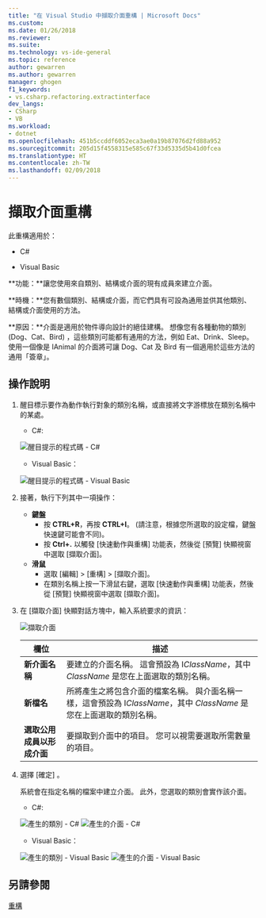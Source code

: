 ```yaml
---
title: "在 Visual Studio 中擷取介面重構 | Microsoft Docs"
ms.custom: 
ms.date: 01/26/2018
ms.reviewer: 
ms.suite: 
ms.technology: vs-ide-general
ms.topic: reference
author: gewarren
ms.author: gewarren
manager: ghogen
f1_keywords:
- vs.csharp.refactoring.extractinterface
dev_langs:
- CSharp
- VB
ms.workload:
- dotnet
ms.openlocfilehash: 451b5ccddf6052eca3ae0a19b87076d2fd88a952
ms.sourcegitcommit: 205d15f4558315e585c67f33d5335d5b41d0fcea
ms.translationtype: HT
ms.contentlocale: zh-TW
ms.lasthandoff: 02/09/2018
---
```

# <a name="extract-an-interface-refactoring"></a>擷取介面重構

此重構適用於：

- C#

- Visual Basic

**功能：**讓您使用來自類別、結構或介面的現有成員來建立介面。

**時機：**您有數個類別、結構或介面，而它們具有可設為通用並供其他類別、結構或介面使用的方法。

**原因：**介面是適用於物件導向設計的絕佳建構。 想像您有各種動物的類別 (Dog、Cat、Bird) ，這些類別可能都有通用的方法，例如 Eat、Drink、Sleep。 使用一個像是 IAnimal 的介面將可讓 Dog、Cat 及 Bird 有一個適用於這些方法的通用「簽章」。

## <a name="how-to"></a>操作說明

1. 醒目標示要作為動作執行對象的類別名稱，或直接將文字游標放在類別名稱中的某處。

   - C#: 

    ![醒目提示的程式碼 - C#](media/extractinterface-highlight-cs.png)

   - Visual Basic：

    ![醒目提示的程式碼 - Visual Basic](media/extractinterface-highlight-vb.png)

1. 接著，執行下列其中一項操作：

   - **鍵盤**
     - 按 **CTRL+R**，再按 **CTRL+I**。 (請注意，根據您所選取的設定檔，鍵盤快速鍵可能會不同)。
     - 按 **Ctrl+.** 以觸發 [快速動作與重構] 功能表，然後從 [預覽] 快顯視窗中選取 [擷取介面]。
   - **滑鼠**
     - 選取 [編輯] > [重構] > [擷取介面]。
     - 在類別名稱上按一下滑鼠右鍵，選取 [快速動作與重構] 功能表，然後從 [預覽] 快顯視窗中選取 [擷取介面]。

1. 在 [擷取介面] 快顯對話方塊中，輸入系統要求的資訊：

   ![擷取介面](media/extractinterface-dialog-cs.png)

   | 欄位 | 描述 |
   | --- | --- |
   | **新介面名稱** | 要建立的介面名稱。 這會預設為 I*ClassName*，其中 *ClassName* 是您在上面選取的類別名稱。 |
   | **新檔名** | 所將產生之將包含介面的檔案名稱。 與介面名稱一樣，這會預設為 I*ClassName*，其中 *ClassName* 是您在上面選取的類別名稱。 |
   | **選取公用成員以形成介面** | 要擷取到介面中的項目。 您可以視需要選取所需數量的項目。 |

1. 選擇 [確定] 。

   系統會在指定名稱的檔案中建立介面。 此外，您選取的類別會實作該介面。

   - C#: 

    ![產生的類別 - C#](media/extractinterface-class-cs.png)
    ![產生的介面 - C#](media/extractinterface-interface-cs.png)

   - Visual Basic：

    ![產生的類別 - Visual Basic](media/extractinterface-class-vb.png)
    ![產生的介面 - Visual Basic](media/extractinterface-interface-vb.png)

## <a name="see-also"></a>另請參閱

[重構](../refactoring-in-visual-studio.md)